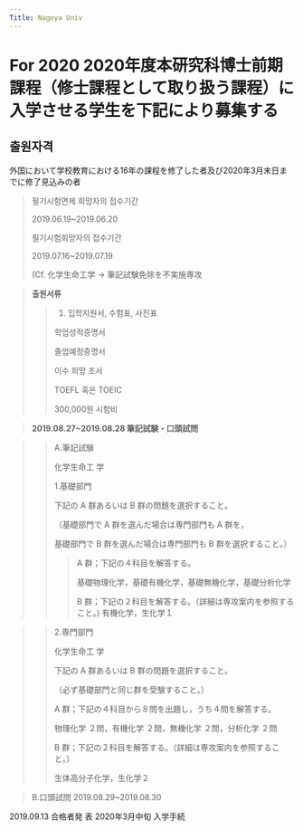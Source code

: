 ```yaml
---
Title: Nagoya Univ
---
```


For 2020
2020年度本研究科博士前期課程（修士課程として取り扱う課程）に入学させる学生を下記により募集する
===

출원자격
---
外国において学校教育における16年の課程を修了した者及び2020年3月末日までに修了見込みの者

>필기시험면제 희망자의 접수기간
>
>2019.06.19~2019.06.20
>
>필기시험희망자의 접수기간
>
>2019.07.16~2019.07.19
>
>(Cf.  化学生命工学 -> 筆記試験免除を不実施専攻

>**출원서류**
>
> >1. 입학지원서, 수험표, 사진표
> >
> >학업성적증명서
> >
> >졸업예정증명서
> >
> >이수 희망 조서
> >
> >TOEFL 혹은 TOEIC
> >
> >300,000원 시험비

>**2019.08.27~2019.08.28 筆記試験・口頭試問**

> >A.筆記試験
> >
> >化学生命工 学
> >
> >1.基礎部門
> >
> >下記の A 群あるいは B 群の問題を選択すること。
> >
> >（基礎部門で A 群を選んだ場合は専門部門も A 群を，
> >
> >基礎部門で B 群を選んだ場合は専門部門も B 群を選択すること。）
> >
> > >A 群；下記の４科目を解答する。
> > >
> > >基礎物理化学，基礎有機化学，基礎無機化学，基礎分析化学
> > >
> > >B 群；下記の２科目を解答する。（詳細は専攻案内を参照すること。)
> > >有機化学，生化学１

> >2.専門部門
> >
> >化学生命工 学
> >
> >下記の A 群あるいは B 群の問題を選択すること。
> >
> >（必ず基礎部門と同じ群を受験すること。）
> >
> >A 群；下記の４科目から８問を出題し，うち４問を解答する。
> >
> >物理化学 ２問，有機化学 ２問，無機化学 ２問，分析化学 ２問
> >
> >B 群；下記の２科目を解答する。（詳細は専攻案内を参照すること。）
> >
> >生体高分子化学，生化学２

>B.口頭試問 
2019.08.29~2019.08.30


2019.09.13 合格者発 表
2020年3月中旬 入学手続
